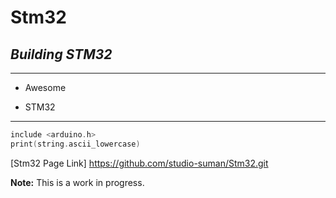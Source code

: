 # **Stm32**

## _Building STM32_

----
- Awesome
* STM32

----

```C++
include <arduino.h>
print(string.ascii_lowercase)

```
[Stm32 Page Link] https://github.com/studio-suman/Stm32.git


**Note:** This is a work in progress.